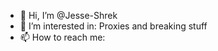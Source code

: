 - 👋 Hi, I’m @Jesse-Shrek
- 👀 I’m interested in: Proxies and breaking stuff
- 📫 How to reach me: 

<!---
Jesse-Shrek/Jesse-Shrek is a ✨ special ✨ repository because its `README.md` (this file) appears on your GitHub profile.
You can click the Preview link to take a look at your changes.
--->
